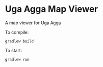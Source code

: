 # Uga Agga Map Viewer
A map viewer for Uga Agga

To compile:

``gradlew build``

To start:

``gradlew run``